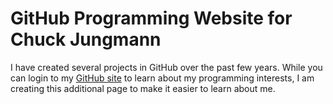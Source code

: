 # GitHub Programming Website for Chuck Jungmann

I have created several projects in GitHub over the past few years.
While you can login to my [GitHub site](https://cjungmann.github.com)
to learn about my programming interests, I am creating this additional
page to make it easier to learn about me.


